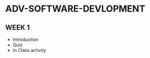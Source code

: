 # ADV-SOFTWARE-DEVLOPMENT

## WEEK 1

<ul>
  <li>Introduction</li>
  <li>Quiz</li>
  <li>In Class activity</li>
</ul>


